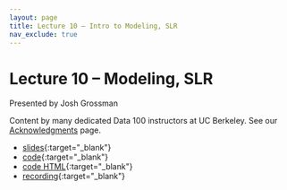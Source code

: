 ```yaml
---
layout: page
title: Lecture 10 – Intro to Modeling, SLR
nav_exclude: true
---
```


# Lecture 10 – Modeling, SLR

Presented by Josh Grossman

Content by many dedicated Data 100 instructors at UC Berkeley. See our [Acknowledgments](../../acks) page.

- [slides](https://docs.google.com/presentation/d/1jyClU6ziYSNFeNUsczcOYV_AX9w0x3Booc5ILhBCXxM/edit?usp=sharing){:target="_blank"}
- [code](https://data100.datahub.berkeley.edu/hub/user-redirect/git-pull?repo=https%3A%2F%2Fgithub.com%2FDS-100%2Fsu25-student&urlpath=lab%2Ftree%2Fsu25-student%2Flecture%2Flec10%2Flec10.ipynb&branch=main){:target="_blank"}
- [code HTML](../../resources/assets/lectures/lec10/lec10.html){:target="_blank"}
- [recording](https://youtu.be/QJYQON4klqM){:target="_blank"}